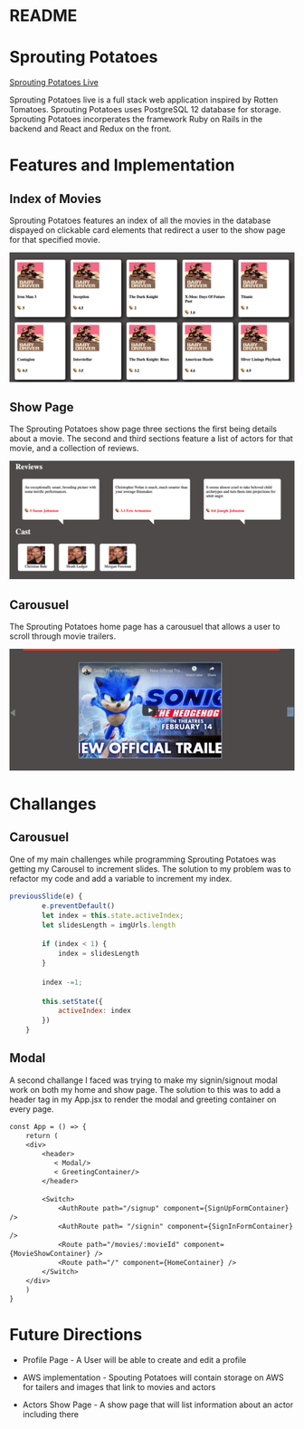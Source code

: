 # README

# Sprouting Potatoes 

[Sprouting Potatoes Live](https://sproutingpotatoes.herokuapp.com/#/)

Sprouting Potatoes live is a full stack web application inspired by Rotten Tomatoes. Sprouting Potatoes uses PostgreSQL 12 database for storage. Sprouting Potatoes incorperates the framework Ruby on Rails in the backend and React and Redux on the front. 


# Features and Implementation 

## Index of Movies 

Sprouting Potatoes features an index of all the movies in the database dispayed on clickable card elements that redirect a user to the show page for that specified movie. 

![Index](/app/assets/images/index.png) 


## Show Page 

The Sprouting Potatoes show page three sections the first being details about a movie. The second and third sections feature a list of actors for that movie, and a collection of reviews. 

![Show](/app/assets/images/show.png) 

## Carousuel 

The Sprouting Potatoes home page has a carousuel that allows a user to scroll through movie trailers.

![trailer](/app/assets/images/trailer.png) 


# Challanges 

## Carousuel

One of my main challenges while programming Sprouting Potatoes was getting my Carousel to increment slides. The solution to my problem was to refactor my code and add a variable to increment my index. 

```Javascript
previousSlide(e) {
        e.preventDefault()
        let index = this.state.activeIndex;
        let slidesLength = imgUrls.length

        if (index < 1) {
            index = slidesLength
        }

        index -=1;

        this.setState({
            activeIndex: index
        })
    }
```

## Modal 

A second challange I faced was trying to make my signin/signout modal work on both my home and show page. The solution to this was to add a header tag in my App.jsx to render the modal and greeting container on every page.


```Javascipt
const App = () => {
    return (
    <div>
        <header>
           < Modal/>
           < GreetingContainer/>
        </header>

        <Switch>
            <AuthRoute path="/signup" component={SignUpFormContainer} />
            <AuthRoute path= "/signin" component={SignInFormContainer} />
            <Route path="/movies/:movieId" component={MovieShowContainer} />
            <Route path="/" component={HomeContainer} />
        </Switch>
    </div>
    )
}
```

# Future Directions 

* Profile Page - A User will be able to create and edit a profile
       
* AWS implementation - Spouting Potatoes will contain storage on AWS for tailers and images that link to movies and actors

* Actors Show Page - A show page that will list information about an actor including there 





